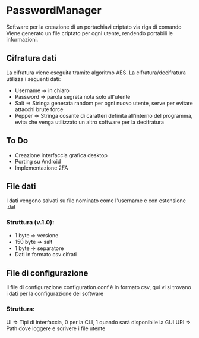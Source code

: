 # PasswordManager
Software per la creazione di un portachiavi criptato via riga di comando
Viene generato un file criptato per ogni utente, rendendo portabili le informazioni.
## Cifratura dati
La cifratura viene eseguita tramite algoritmo AES.
La cifratura/decifratura utilizza i seguenti dati:
- Username => in chiaro
- Password => parola segreta nota solo all'utente
- Salt => Stringa generata random per ogni nuovo utente, serve per evitare attacchi brute force
- Pepper => Stringa cosante di caratteri definita all'interno del programma, evita che venga utilizzato un altro software per la decifratura

## To Do
- Creazione interfaccia grafica desktop
- Porting su Android
- Implementazione 2FA

## File dati
I dati vengono salvati su file nominato come l'username e con estensione .dat
### Struttura (v.1.0):
- 1 byte => versione
- 150 byte => salt
- 1 byte => separatore
- Dati in formato csv cifrati

## File di configurazione
Il file di configurazione configuration.conf è in formato csv, qui vi si trovano i dati per la configurazione del software
### Struttura:
UI => Tipi di interfaccia, 0 per la CLI, 1 quando sarà disponibile la GUI
URI => Path dove loggere e scrivere i file utente

